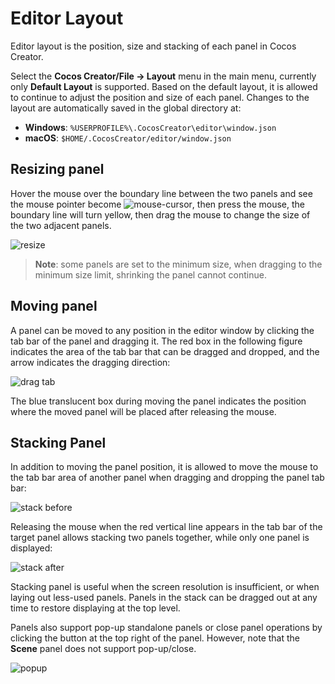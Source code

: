 # Editor Layout

Editor layout is the position, size and stacking of each panel in Cocos Creator.

Select the **Cocos Creator/File -> Layout** menu in the main menu, currently only **Default Layout** is supported. Based on the default layout, it is allowed to continue to adjust the position and size of each panel. Changes to the layout are automatically saved in the global directory at:

- **Windows**: `%USERPROFILE%\.CocosCreator\editor\window.json`
- **macOS**: `$HOME/.CocosCreator/editor/window.json`

## Resizing panel

Hover the mouse over the boundary line between the two panels and see the mouse pointer become ![mouse-cursor](index/mouse-cursor.jpg), then press the mouse, the boundary line will turn yellow, then drag the mouse to change the size of the two adjacent panels.

![resize](index/resize.png)

> **Note**: some panels are set to the minimum size, when dragging to the minimum size limit, shrinking the panel cannot continue.

## Moving panel

A panel can be moved to any position in the editor window by clicking the tab bar of the panel and dragging it. The red box in the following figure indicates the area of the tab bar that can be dragged and dropped, and the arrow indicates the dragging direction:

![drag tab](index/drag_tab.png)

The blue translucent box during moving the panel indicates the position where the moved panel will be placed after releasing the mouse.

## Stacking Panel

In addition to moving the panel position, it is allowed to move the mouse to the tab bar area of another panel when dragging and dropping the panel tab bar:

![stack before](index/stack_before.png)

Releasing the mouse when the red vertical line appears in the tab bar of the target panel allows stacking two panels together, while only one panel is displayed: 

![stack after](index/stack_after.png)

Stacking panel is useful when the screen resolution is insufficient, or when laying out less-used panels. Panels in the stack can be dragged out at any time to restore displaying at the top level.

Panels also support pop-up standalone panels or close panel operations by clicking the button at the top right of the panel. However, note that the **Scene** panel does not support pop-up/close.

![popup](index/popup.png)
